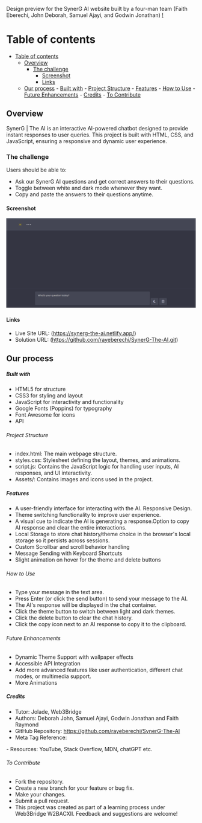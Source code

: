 Design preview for the SynerG AI website built by a four-man team (Faith Eberechi, John Deborah, Samuel Ajayi, and Godwin Jonathan)
[!](./designs/Screenshot%202025-02-10%20210056.png)


# Table of contents

- [Table of contents](#table-of-contents)
  - [Overview](#overview)
    - [The challenge](#the-challenge)
      - [Screenshot](#screenshot)
      - [Links](#links)
  - [Our process](#our-process)
        - [Built with](#built-with)
          - [Project Structure](#project-structure)
        - [Features](#features)
          - [How to Use](#how-to-use)
          - [Future Enhancements](#future-enhancements)
        - [Credits](#credits)
          - [To Contribute](#to-contribute)
  

## Overview

  SynerG | The AI is an interactive AI-powered chatbot designed to provide instant responses to user queries. This project is built with HTML, CSS, and JavaScript, ensuring a responsive and dynamic user experience.


### The challenge

Users should be able to:

- Ask our SynerG AI questions and get correct answers to their questions.
-  Toggle between white and dark mode whenever they want.
- Copy and paste the answers to their questions anytime.
  

#### Screenshot

![](./designs/Screenshot%202025-02-10%20210056.png)


#### Links

- Live Site URL: (https://synerg-the-ai.netlify.app/)
- Solution URL: (https://github.com/rayeberechi/SynerG-The-AI.git)

## Our process

##### Built with

- HTML5 for structure
- CSS3 for styling and layout
- JavaScript for interactivity and functionality
- Google Fonts (Poppins) for typography
- Font Awesome for icons
- API
  
###### Project Structure
- index.html: The main webpage structure.
- styles.css: Stylesheet defining the layout, themes, and animations.
- script.js: Contains the JavaScript logic for handling user inputs, AI responses, and UI interactivity.
- Assets/: Contains images and icons used in the project.


##### Features
- A user-friendly interface for interacting with the AI.
Responsive Design.
- Theme switching functionality to improve user experience.
- A visual cue to indicate the AI is generating a response.Option to copy AI response and clear the entire interactions.
- Local Storage to store chat history/theme choice in the browser's local storage so it persists across sessions.
- Custom Scrollbar and scroll behavior handling
- Message Sending with Keyboard Shortcuts
- Slight animation on hover for the theme and delete buttons

###### How to Use
- Type your message in the text area.
- Press Enter (or click the send button) to send your message to the AI.
- The AI's response will be displayed in the chat container.
- Click the theme button to switch between light and dark themes.
- Click the delete button to clear the chat history.
- Click the copy icon next to an AI response to copy it to the clipboard.

###### Future Enhancements
- Dynamic Theme Support with wallpaper effects
- Accessible API Integration
- Add more advanced features like user authentication, different chat modes, or multimedia support.
- More Animations

##### Credits
- Tutor: Jolade, Web3Bridge
- Authors: Deborah John, Samuel Ajayi, Godwin Jonathan and Faith Raymond
- GitHub Repository: https://github.com/rayeberechi/SynerG-The-AI
- Meta Tag Reference:
<meta name="Author" content="Faithy, Debbie, SA and Godwin— Web3Bridge W2BACXII" />
- Resources: YouTube, Stack Overflow, MDN, chatGPT etc.

###### To Contribute
- Fork the repository.
- Create a new branch for your feature or bug fix.
- Make your changes.
- Submit a pull request.
- This project was created as part of a learning process under Web3Bridge W2BACXII. Feedback and suggestions are welcome!

